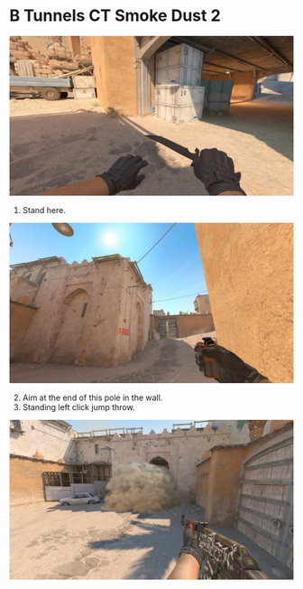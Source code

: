# B Tunnels CT Smoke Dust 2

![Spot](./pos.jpg)

1. Stand here.

![Aim](./aim.jpg)

2. Aim at the end of this pole in the wall.
3. Standing left click jump throw.

![Result](./res.jpg)